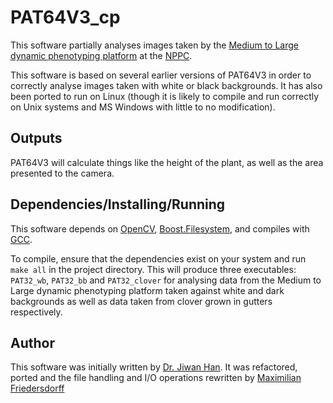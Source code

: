 # PAT64V3_cp

This software partially analyses images taken by the 
[Medium to Large dynamic phenotyping platform](https://www.plant-phenomics.ac.uk/index.php/resources/index.php/resources/lemnatec-system/) 
at the [NPPC](https://www.plant-phenomics.ac.uk). 

This software is based on several earlier versions of PAT64V3 in order to
correctly analyse images taken with white or black backgrounds. It has also been
ported to run on Linux (though it is likely to compile and run correctly on Unix 
systems and MS Windows with little to no modification).

## Outputs

PAT64V3 will calculate things like the height of the plant, as well as the area presented to the camera.

## Dependencies/Installing/Running

This software depends on [OpenCV](https://opencv.org/), [Boost.Filesystem](https://www.boost.org/doc/libs/1_39_0/libs/filesystem/doc/index.htm),
and compiles with [GCC](https://gcc.gnu.org/).  

To compile, ensure that the dependencies exist on your system and run `make all` in the project directory.  This will produce three executables:
`PAT32_wb`, `PAT32_bb` and `PAT32_clover` for analysing data from the Medium to Large dynamic phenotyping platform taken against white and dark backgrounds
as well as data taken from clover grown in gutters respectively.

## Author

This software was initially written by [Dr. Jiwan Han](https://www.plant-phenomics.ac.uk/index.php/about/meet-the-team/). 
It was refactored, ported and the file handling and I/O operations rewritten by [Maximilian Friedersdorff](https://git.friedersdorff.com/explore/repos)
